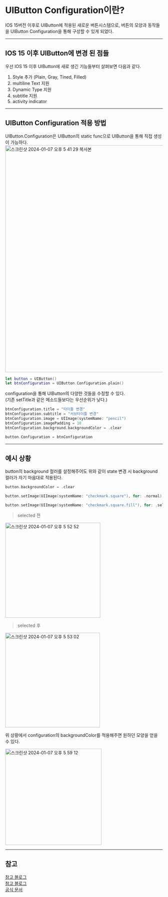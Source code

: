 # UIButton Configuration이란?

IOS 15버전 이후로 UIButton에 적용된 새로운 버튼시스템으로, 버튼의 모양과 동작들을 UIButton Configuration을 통해 구성할 수 있게 되었다.

---
## IOS 15 이후 UIButton에 변경 된 점들
우선 IOS 15 이후 UIButton에 새로 생긴 기능들부터 살펴보면 다음과 같다.

1. Style 추가 (Plain, Gray, Tined, Filled)
2. multiline Text 지원
3. Dynamic Type 지원
4. subtitle 지원
5. activity indicator

---
## UIButton Configuration 적용 방법

UIButton.Configuration은 UIButton의 static func으로 UIButton을 통해 직접 생성이 가능하다.
<img width="726" alt="스크린샷 2024-01-07 오후 5 41 29 복사본" src="https://github.com/DONOTINTO/Document/assets/123792519/ea8f6e68-2898-41c1-ab1f-afe6f43d2eb2">

```swift
let button = UIButton()
let btnConfiguration = UIButton.Configuration.plain()
```

configuration을 통해 UIButton의 다양한 것들을 수정할 수 있다.   
(기존 setTitle과 같은 메소드들보다는 우선순위가 낮다.)

```swift
btnConfiguration.title = "타이틀 변경"
btnConfiguration.subtitle = "서브타이틀 변경"
btnConfiguration.image = UIImage(systemName: "pencil")
btnConfiguration.imagePadding = 10
btnConfiguration.background.backgroundColor = .clear

button.Configuration = btnConfiguration
```

---
## 예시 상황
button의 background 컬러를 설정해주어도 위와 같이 state 변경 시 background 컬러가 자기 마음대로 적용된다.

```swift
button.backgroundColor = .clear

button.setImage(UIImage(systemName: "checkmark.square"), for: .normal)

button.setImage(UIImage(systemName: "checkmark.square.fill"), for: .selected)
```

> selected 전
<img width="304" alt="스크린샷 2024-01-07 오후 5 52 52" src="https://github.com/DONOTINTO/Document/assets/123792519/cc33faae-68de-41b4-bf50-efd3dc59f0a0">

> selected 후
<img width="303" alt="스크린샷 2024-01-07 오후 5 53 02" src="https://github.com/DONOTINTO/Document/assets/123792519/73071c9e-4704-49e5-af23-42ea173cf26d">   

위 상황에서 configuration의 backgroundColor를 적용해주면 원하던 모양을 얻을 수 있다.   

<img width="308" alt="스크린샷 2024-01-07 오후 5 59 12" src="https://github.com/DONOTINTO/Document/assets/123792519/a4e00d71-96d9-4ec9-94ce-30d2b27379d3">

---
## 참고
[참고 블로그](https://gyuios.tistory.com/126)   
[참고 블로그](https://zeddios.tistory.com/1291)   
[공식 문서](https://developer.apple.com/documentation/uikit/uibutton/configuration)   

